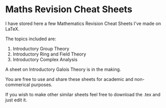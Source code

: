 # Maths Revision Cheat Sheets
I have stored here a few Mathematics Revision Cheat Sheets I've made on LaTeX.

The topics included are:
1. Introductory Group Theory
2. Introductory Ring and Field Theory
3. Introductory Complex Analysis

A sheet on Introductory Galois Theory is in the making.

You are free to use and share these sheets for academic and non-commerical purposes.

If you wish to make other similar sheets feel free to download the .tex and just edit it.
